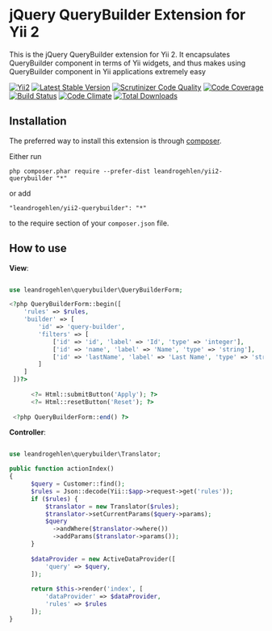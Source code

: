 jQuery QueryBuilder Extension for Yii 2
=======================================

This is the jQuery QueryBuilder extension for Yii 2. It encapsulates QueryBuilder component in terms of Yii widgets, 
and thus makes using QueryBuilder component in Yii applications extremely easy

[![Yii2](https://img.shields.io/badge/Powered_by-Yii_Framework-green.svg?style=flat)](http://www.yiiframework.com/)
[![Latest Stable Version](https://poser.pugx.org/leandrogehlen/yii2-querybuilder/v/stable.png)](https://packagist.org/packages/leandrogehlen/yii2-querybuilder)
[![Scrutinizer Code Quality](https://scrutinizer-ci.com/g/leandrogehlen/yii2-querybuilder/badges/quality-score.png?b=master)](https://scrutinizer-ci.com/g/leandrogehlen/yii2-querybuilder/?branch=master)
[![Code Coverage](https://scrutinizer-ci.com/g/leandrogehlen/yii2-querybuilder/badges/coverage.png?b=master)](https://scrutinizer-ci.com/g/leandrogehlen/yii2-querybuilder/?branch=master)
[![Build Status](https://travis-ci.org/leandrogehlen/yii2-querybuilder.svg?branch=master)](https://travis-ci.org/leandrogehlen/yii2-querybuilder)
[![Code Climate](https://codeclimate.com/github/leandrogehlen/yii2-querybuilder/badges/gpa.svg)](https://codeclimate.com/github/leandrogehlen/yii2-querybuilder)
[![Total Downloads](https://poser.pugx.org/leandrogehlen/yii2-querybuilder/downloads.png)](https://packagist.org/packages/leandrogehlen/yii2-querybuilder)


Installation
------------

The preferred way to install this extension is through [composer](http://getcomposer.org/download/).

Either run

```
php composer.phar require --prefer-dist leandrogehlen/yii2-querybuilder "*"
```

or add

```
"leandrogehlen/yii2-querybuilder": "*"
```

to the require section of your `composer.json` file.

How to use
----------

**View**:

```php

use leandrogehlen\querybuilder\QueryBuilderForm;

<?php QueryBuilderForm::begin([
    'rules' => $rules,
    'builder' => [
        'id' => 'query-builder',
        'filters' => [
            ['id' => 'id', 'label' => 'Id', 'type' => 'integer'],
            ['id' => 'name', 'label' => 'Name', 'type' => 'string'],
            ['id' => 'lastName', 'label' => 'Last Name', 'type' => 'string']
        ]
    ]
 ])?>
 
      <?= Html::submitButton('Apply'); ?>
      <?= Html::resetButton('Reset'); ?>
      
 <?php QueryBuilderForm::end() ?>
```

**Controller**:

```php

use leandrogehlen\querybuilder\Translator;

public function actionIndex()
{
      $query = Customer::find();
      $rules = Json::decode(Yii::$app->request->get('rules'));
      if ($rules) {
          $translator = new Translator($rules);
          $translator->setCurrentParams($query->params);
          $query
            ->andWhere($translator->where())
            ->addParams($translator->params());
      }
      
      $dataProvider = new ActiveDataProvider([
          'query' => $query,
      ]);
    
      return $this->render('index', [
          'dataProvider' => $dataProvider,
          'rules' => $rules
      ]);
}
```


